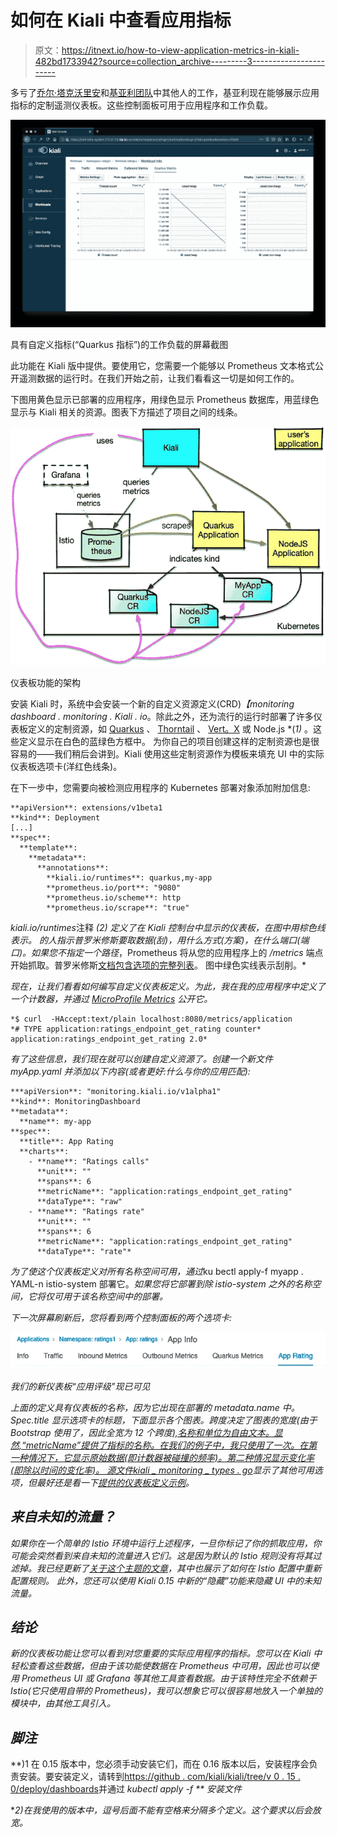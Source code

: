 # 如何在 Kiali 中查看应用指标

> 原文：<https://itnext.io/how-to-view-application-metrics-in-kiali-482bd1733942?source=collection_archive---------3----------------------->

多亏了[乔尔·塔克沃里安](https://medium.com/u/ba87ae253897?source=post_page-----482bd1733942--------------------------------)和[基亚利团队](https://medium.com/kialiproject)中其他人的工作，基亚利现在能够展示应用指标的定制遥测仪表板。这些控制面板可用于应用程序和工作负载。

![](img/85f7855aeb79a1b00a3bc2345b3618bc.png)

具有自定义指标(“Quarkus 指标”)的工作负载的屏幕截图

此功能在 Kiali 版中提供。要使用它，您需要一个能够以 Prometheus 文本格式公开遥测数据的运行时。在我们开始之前，让我们看看这一切是如何工作的。

下图用黄色显示已部署的应用程序，用绿色显示 Prometheus 数据库，用蓝绿色显示与 Kiali 相关的资源。图表下方描述了项目之间的线条。

![](img/418bbb68ae2f1f2d3628137126fa9466.png)

仪表板功能的架构

安装 Kiali 时，系统中会安装一个新的自定义资源定义(CRD)*【monitoring dashboard . monitoring . Kiali . io*。除此之外，还为流行的运行时部署了许多仪表板定义的定制资源，如 [Quarkus](https://quarkus.io) 、 [Thorntail](https:://thorntail.io/) 、 [Vert。X](https://vertx.io) 或 Node.js *(*1)* 。这些定义显示在白色的蓝绿色方框中。
为你自己的项目创建这样的定制资源也是很容易的——我们稍后会讲到。Kiali 使用这些定制资源作为模板来填充 UI 中的实际仪表板选项卡(洋红色线条)。

在下一步中，您需要向被检测应用程序的 Kubernetes 部署对象添加附加信息:

```
**apiVersion**: extensions/v1beta1
**kind**: Deployment
[...]
**spec**:
  **template**:
    **metadata**:
      **annotations**:
        **kiali.io/runtimes**: quarkus,my-app
        **prometheus.io/port**: "9080"
        **prometheus.io/scheme**: http
        **prometheus.io/scrape**: "true"
```

*kiali.io/runtimes*注释 *(*2)* 定义了在 Kiali 控制台中显示的仪表板，在图中用棕色线表示。
*的人指示普罗米修斯要取数据(*刮*)，用什么方式(*方案*)，在什么端口(*端口*)。如果您不指定一个*路径*，Prometheus 将从您的应用程序上的 */metrics* 端点开始抓取。普罗米修斯[文档包含选项的完整列表](https://prometheus.io/docs/prometheus/latest/configuration/configuration/#scrape_config)。
图中绿色实线表示刮削。*

*现在，让我们看看如何编写自定义仪表板定义。为此，我在我的应用程序中定义了一个计数器，并通过 [MicroProfile Metrics](https://github.com/eclipse/microprofile-metrics) 公开它。*

```
*$ curl  -HAccept:text/plain localhost:8080/metrics/application
*# TYPE application:ratings_endpoint_get_rating counter* application:ratings_endpoint_get_rating 2.0*
```

*有了这些信息，我们现在就可以创建自定义资源了。创建一个新文件 *myApp.yaml* 并添加以下内容(或者更好:什么与你的应用匹配):*

```
***apiVersion**: "monitoring.kiali.io/v1alpha1"
**kind**: MonitoringDashboard
**metadata**:
  **name**: my-app
**spec**:
  **title**: App Rating
  **charts**:
    - **name**: "Ratings calls"
      **unit**: ""
      **spans**: 6
      **metricName**: "application:ratings_endpoint_get_rating"
      **dataType**: "raw"
    - **name**: "Ratings rate"
      **unit**: ""
      **spans**: 6
      **metricName**: "application:ratings_endpoint_get_rating"
      **dataType**: "rate"*
```

*为了使这个仪表板定义对所有名称空间可用，通过*ku bectl apply-f myapp . YAML-n istio-system 部署它。*如果您将它部署到除 *istio-system* 之外的名称空间，它将仅可用于该名称空间中的部署。*

*下一次屏幕刷新后，您将看到两个控制面板的两个选项卡:*

*![](img/3adbe745289d67f9739e0b80d2a8cae4.png)*

*我们的新仪表板“应用评级”现已可见*

*上面的定义具有仪表板的名称，因为它出现在部署的 *metadata.name* 中。 *Spec.title* 显示选项卡的标题，下面显示各个图表。跨度决定了图表的宽度(由于 Bootstrap 使用了，因此全宽为 12 个跨度[),名称和单位为自由文本。显然,“metricName”提供了指标的名称。在我们的例子中，我只使用了一次。在第一种情况下，它显示原始数据(即计数器被碰撞的频率)。第二种情况显示变化率(即除以时间的变化率)。
源文件](https://www.w3schools.com/bootstrap4/bootstrap_grid_system.asp)[kiali _ monitoring _ types . go](https://github.com/kiali/kiali/blob/master/kubernetes/kiali_monitoring_types.go)显示了其他可用选项，但最好还是看一下[提供的仪表板定义示例](https://github.com/kiali/kiali/tree/master/deploy/dashboards)。*

## *来自未知的流量？*

*如果你在一个简单的 Istio 环境中运行上述程序，一旦你标记了你的抓取应用，你可能会突然看到来自未知的流量进入它们。这是因为默认的 Istio 规则没有将其过滤掉。我已经更新了[关于这个主题的文章](/where-does-the-unknown-taffic-in-istio-come-from-4a9a7e4454c3)，其中也展示了如何在 Istio 配置中重新配置规则。
此外，您还可以使用 Kiali 0.15 中新的“隐藏”功能来隐藏 UI 中的未知流量。*

## *结论*

*新的仪表板功能让您可以看到对您重要的实际应用程序的指标。您可以在 Kiali 中轻松查看这些数据，但由于该功能使数据在 Prometheus 中可用，因此也可以使用 Prometheus UI 或 Grafana 等其他工具查看数据。由于该特性完全不依赖于 Istio(它只使用自带的 Prometheus)，我可以想象它可以很容易地放入一个单独的模块中，由其他工具引入。*

## *脚注*

**)1 在 0.15 版本中，您必须手动安装它们，而在 0.16 版本以后，安装程序会负责安装。要安装定义，请转到[https://github . com/kiali/kiali/tree/v 0 . 15 . 0/deploy/dashboards](https://github.com/kiali/kiali/tree/v0.15.0/deploy/dashboards)并通过 *kubectl apply -f ** 安装文件*

**2)在我使用的版本中，逗号后面不能有空格来分隔多个定义。这个要求以后会放宽。*